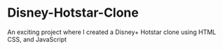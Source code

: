 # Disney-Hotstar-Clone
An exciting project where I created a Disney+ Hotstar clone using HTML CSS, and JavaScript
